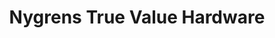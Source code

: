 ---
title: "Nygrens True Value Hardware"
url: /vermillion/nygrens-true-value-hardware/
shop: hardware
---